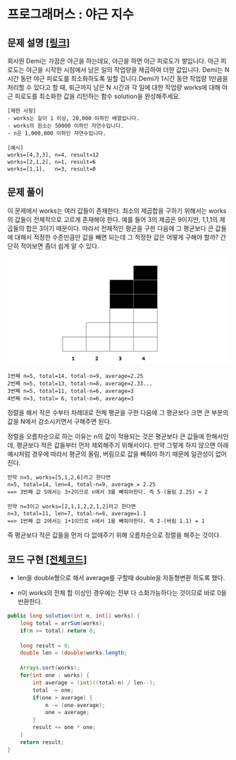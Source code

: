 # 프로그래머스 : 야근 지수

## 문제 설명 [[링크]](https://programmers.co.kr/learn/courses/30/lessons/12927)

회사원 Demi는 가끔은 야근을 하는데요, 야근을 하면 야근 피로도가 쌓입니다. 야근 피로도는 야근을 시작한 시점에서 남은 일의 작업량을 제곱하여 더한 값입니다. Demi는 N시간 동안 야근 피로도를 최소화하도록 일할 겁니다.Demi가 1시간 동안 작업량 1만큼을 처리할 수 있다고 할 때, 퇴근까지 남은 N 시간과 각 일에 대한 작업량 works에 대해 야근 피로도를 최소화한 값을 리턴하는 함수 solution을 완성해주세요.

```
[제한 사항]
- works는 길이 1 이상, 20,000 이하인 배열입니다.
- works의 원소는 50000 이하인 자연수입니다.
- n은 1,000,000 이하인 자연수입니다.

[예시]
works=[4,3,3], n=4, result=12
works=[2,1,2], n=1, result=6
works=[1,1],   n=3, result=0
```



## 문제 풀이

이 문제에서 works는 여러 값들이 존재한다. 최소의 제곱합을 구하기 위해서는 works의 값들이 전체적으로 고르게 존재해야 한다. 예를 들어 3의 제곱은 9이지만, 1,1,1의 제곱들의 합은 3이기 때문이다. 따라서 전체적인 평균을 구한 다음에 그 평균보다 큰 값들에 대해서 적정한 수준만큼만 값을 빼면 되는데 그 적정한 값은 어떻게 구해야 할까? 간단히 적어보면 좀더 쉽게 알 수 있다.

![](./1.png)

```
1번째 n=5, total=14, total-n=9, average=2.25
2번째 n=5, total=13, total-n=8, average=2.33...
3번째 n=5, total=11, total-n=6, average=3
4번째 n=3, total= 6, total-n=6, average=3
```

정렬을 해서 작은 수부터 차례대로 전체 평균을 구한 다음에 그 평균보다 크면 큰 부분의 값을 N에서  감소시키면서 구해주면 된다. 

정렬을 오름차순으로 하는 이유는 n의 값이 적용되는 것은 평균보다 큰 값들에 한해서인데, 평균보다 적은 값들부터 먼저 제외해주기 위해서이다. 만약 그렇게 하지 않으면 아래 예시처럼 경우에 따라서 평균의 올림, 버림으로 값을 빼줘야 하기 때문에 일관성이 없어진다.

```
만약 n=5, works=[5,1,2,6]라고 한다면
n=5, total=14, len=4, total-n=9, average = 2.25 
==> 3번째 값 5에서는 3+2이므로 n에서 3를 빼줘야한다. 즉 5-(올림 2.25) = 2

만약 n=3이고 works=[2,1,1,2,2,1,2]라고 한다면
n=3, total=11, len=7, total-n=8, average=1.1
==> 1번째 값 2에서는 1+1이므로 n에서 1을 빼줘야한다. 즉 2-(버림 1.1) = 1
```

즉 평균보다 적은 값들을 먼저 다 없애주기 위해 오름차순으로 정렬을 해주는 것이다.



## 코드 구현 [[전체코드]](Solution.java)

- len을 double형으로 해서 average를 구할때 double을 자동형변환 하도록 했다.  

- n이 works의 전체 합 이상인 경우에는 전부 다 소화가능하다는 것이므로 바로 0을 반환한다.

```java
public long solution(int n, int[] works) {
    long total = arrSum(works);
    if(n >= total) return 0;

    long result = 0;
    double len = (double)works.length;

    Arrays.sort(works);
    for(int one : works) {
        int average = (int)((total-n) / len--);
        total -= one;
        if(one > average) {
            n -= (one-average);
            one = average;
        }
        result += one * one;
    }
    return result;
}
```

